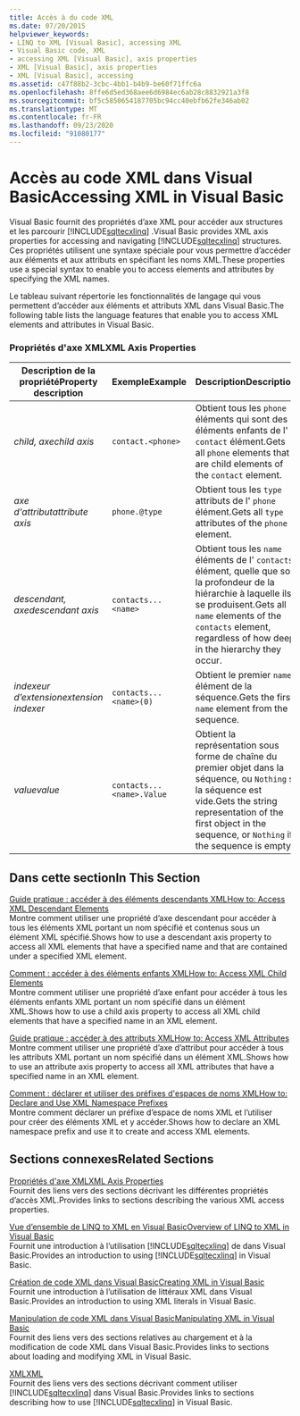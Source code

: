 ```yaml
---
title: Accès à du code XML
ms.date: 07/20/2015
helpviewer_keywords:
- LINQ to XML [Visual Basic], accessing XML
- Visual Basic code, XML
- accessing XML [Visual Basic], axis properties
- XML [Visual Basic], axis properties
- XML [Visual Basic], accessing
ms.assetid: c47f88b2-3cbc-4bb1-b4b9-be60f71ffc6a
ms.openlocfilehash: 8ffe6d5ed368aee6d6984ec6ab28c8832921a3f8
ms.sourcegitcommit: bf5c5850654187705bc94cc40ebfb62fe346ab02
ms.translationtype: MT
ms.contentlocale: fr-FR
ms.lasthandoff: 09/23/2020
ms.locfileid: "91080177"
---
```

# <a name="accessing-xml-in-visual-basic"></a><span data-ttu-id="5da14-102">Accès au code XML dans Visual Basic</span><span class="sxs-lookup"><span data-stu-id="5da14-102">Accessing XML in Visual Basic</span></span>

<span data-ttu-id="5da14-103">Visual Basic fournit des propriétés d’axe XML pour accéder aux structures et les parcourir [!INCLUDE[sqltecxlinq](~/includes/sqltecxlinq-md.md)] .</span><span class="sxs-lookup"><span data-stu-id="5da14-103">Visual Basic provides XML axis properties for accessing and navigating [!INCLUDE[sqltecxlinq](~/includes/sqltecxlinq-md.md)] structures.</span></span> <span data-ttu-id="5da14-104">Ces propriétés utilisent une syntaxe spéciale pour vous permettre d’accéder aux éléments et aux attributs en spécifiant les noms XML.</span><span class="sxs-lookup"><span data-stu-id="5da14-104">These properties use a special syntax to enable you to access elements and attributes by specifying the XML names.</span></span>  
  
 <span data-ttu-id="5da14-105">Le tableau suivant répertorie les fonctionnalités de langage qui vous permettent d’accéder aux éléments et attributs XML dans Visual Basic.</span><span class="sxs-lookup"><span data-stu-id="5da14-105">The following table lists the language features that enable you to access XML elements and attributes in Visual Basic.</span></span>  
  
### <a name="xml-axis-properties"></a><span data-ttu-id="5da14-106">Propriétés d'axe XML</span><span class="sxs-lookup"><span data-stu-id="5da14-106">XML Axis Properties</span></span>  
  
|<span data-ttu-id="5da14-107">Description de la propriété</span><span class="sxs-lookup"><span data-stu-id="5da14-107">Property description</span></span>|<span data-ttu-id="5da14-108">Exemple</span><span class="sxs-lookup"><span data-stu-id="5da14-108">Example</span></span>|<span data-ttu-id="5da14-109">Description</span><span class="sxs-lookup"><span data-stu-id="5da14-109">Description</span></span>|  
|--------------------------|-------------|-----------------|  
|<span data-ttu-id="5da14-110">*child, axe*</span><span class="sxs-lookup"><span data-stu-id="5da14-110">*child axis*</span></span>|`contact.<phone>`|<span data-ttu-id="5da14-111">Obtient tous les `phone` éléments qui sont des éléments enfants de l' `contact` élément.</span><span class="sxs-lookup"><span data-stu-id="5da14-111">Gets all `phone` elements that are child elements of the `contact` element.</span></span>|  
|<span data-ttu-id="5da14-112">*axe d'attribut*</span><span class="sxs-lookup"><span data-stu-id="5da14-112">*attribute axis*</span></span>|`phone.@type`|<span data-ttu-id="5da14-113">Obtient tous les `type` attributs de l' `phone` élément.</span><span class="sxs-lookup"><span data-stu-id="5da14-113">Gets all `type` attributes of the `phone` element.</span></span>|  
|<span data-ttu-id="5da14-114">*descendant, axe*</span><span class="sxs-lookup"><span data-stu-id="5da14-114">*descendant axis*</span></span>|`contacts...<name>`|<span data-ttu-id="5da14-115">Obtient tous les `name` éléments de l' `contacts` élément, quelle que soit la profondeur de la hiérarchie à laquelle ils se produisent.</span><span class="sxs-lookup"><span data-stu-id="5da14-115">Gets all `name` elements of the `contacts` element, regardless of how deep in the hierarchy they occur.</span></span>|  
|<span data-ttu-id="5da14-116">*indexeur d’extension*</span><span class="sxs-lookup"><span data-stu-id="5da14-116">*extension indexer*</span></span>|`contacts...<name>(0)`|<span data-ttu-id="5da14-117">Obtient le premier `name` élément de la séquence.</span><span class="sxs-lookup"><span data-stu-id="5da14-117">Gets the first `name` element from the sequence.</span></span>|  
|<span data-ttu-id="5da14-118">*value*</span><span class="sxs-lookup"><span data-stu-id="5da14-118">*value*</span></span>|`contacts...<name>.Value`|<span data-ttu-id="5da14-119">Obtient la représentation sous forme de chaîne du premier objet dans la séquence, ou `Nothing` si la séquence est vide.</span><span class="sxs-lookup"><span data-stu-id="5da14-119">Gets the string representation of the first object in the sequence, or `Nothing` if the sequence is empty.</span></span>|  
  
## <a name="in-this-section"></a><span data-ttu-id="5da14-120">Dans cette section</span><span class="sxs-lookup"><span data-stu-id="5da14-120">In This Section</span></span>  

 [<span data-ttu-id="5da14-121">Guide pratique : accéder à des éléments descendants XML</span><span class="sxs-lookup"><span data-stu-id="5da14-121">How to: Access XML Descendant Elements</span></span>](how-to-access-xml-descendant-elements.md)  
 <span data-ttu-id="5da14-122">Montre comment utiliser une propriété d’axe descendant pour accéder à tous les éléments XML portant un nom spécifié et contenus sous un élément XML spécifié.</span><span class="sxs-lookup"><span data-stu-id="5da14-122">Shows how to use a descendant axis property to access all XML elements that have a specified name and that are contained under a specified XML element.</span></span>  
  
 [<span data-ttu-id="5da14-123">Comment : accéder à des éléments enfants XML</span><span class="sxs-lookup"><span data-stu-id="5da14-123">How to: Access XML Child Elements</span></span>](how-to-access-xml-child-elements.md)  
 <span data-ttu-id="5da14-124">Montre comment utiliser une propriété d’axe enfant pour accéder à tous les éléments enfants XML portant un nom spécifié dans un élément XML.</span><span class="sxs-lookup"><span data-stu-id="5da14-124">Shows how to use a child axis property to access all XML child elements that have a specified name in an XML element.</span></span>  
  
 [<span data-ttu-id="5da14-125">Guide pratique : accéder à des attributs XML</span><span class="sxs-lookup"><span data-stu-id="5da14-125">How to: Access XML Attributes</span></span>](how-to-access-xml-attributes.md)  
 <span data-ttu-id="5da14-126">Montre comment utiliser une propriété d’axe d’attribut pour accéder à tous les attributs XML portant un nom spécifié dans un élément XML.</span><span class="sxs-lookup"><span data-stu-id="5da14-126">Shows how to use an attribute axis property to access all XML attributes that have a specified name in an XML element.</span></span>  
  
 [<span data-ttu-id="5da14-127">Comment : déclarer et utiliser des préfixes d'espaces de noms XML</span><span class="sxs-lookup"><span data-stu-id="5da14-127">How to: Declare and Use XML Namespace Prefixes</span></span>](how-to-declare-and-use-xml-namespace-prefixes.md)  
 <span data-ttu-id="5da14-128">Montre comment déclarer un préfixe d’espace de noms XML et l’utiliser pour créer des éléments XML et y accéder.</span><span class="sxs-lookup"><span data-stu-id="5da14-128">Shows how to declare an XML namespace prefix and use it to create and access XML elements.</span></span>  
  
## <a name="related-sections"></a><span data-ttu-id="5da14-129">Sections connexes</span><span class="sxs-lookup"><span data-stu-id="5da14-129">Related Sections</span></span>  

 [<span data-ttu-id="5da14-130">Propriétés d'axe XML</span><span class="sxs-lookup"><span data-stu-id="5da14-130">XML Axis Properties</span></span>](../../../language-reference/xml-axis/index.md)  
 <span data-ttu-id="5da14-131">Fournit des liens vers des sections décrivant les différentes propriétés d’accès XML.</span><span class="sxs-lookup"><span data-stu-id="5da14-131">Provides links to sections describing the various XML access properties.</span></span>  
  
 [<span data-ttu-id="5da14-132">Vue d’ensemble de LINQ to XML en Visual Basic</span><span class="sxs-lookup"><span data-stu-id="5da14-132">Overview of LINQ to XML in Visual Basic</span></span>](overview-of-linq-to-xml.md)  
 <span data-ttu-id="5da14-133">Fournit une introduction à l’utilisation [!INCLUDE[sqltecxlinq](~/includes/sqltecxlinq-md.md)] de dans Visual Basic.</span><span class="sxs-lookup"><span data-stu-id="5da14-133">Provides an introduction to using [!INCLUDE[sqltecxlinq](~/includes/sqltecxlinq-md.md)] in Visual Basic.</span></span>  
  
 [<span data-ttu-id="5da14-134">Création de code XML dans Visual Basic</span><span class="sxs-lookup"><span data-stu-id="5da14-134">Creating XML in Visual Basic</span></span>](creating-xml.md)  
 <span data-ttu-id="5da14-135">Fournit une introduction à l’utilisation de littéraux XML dans Visual Basic.</span><span class="sxs-lookup"><span data-stu-id="5da14-135">Provides an introduction to using XML literals in Visual Basic.</span></span>  
  
 [<span data-ttu-id="5da14-136">Manipulation de code XML dans Visual Basic</span><span class="sxs-lookup"><span data-stu-id="5da14-136">Manipulating XML in Visual Basic</span></span>](manipulating-xml.md)  
 <span data-ttu-id="5da14-137">Fournit des liens vers des sections relatives au chargement et à la modification de code XML dans Visual Basic.</span><span class="sxs-lookup"><span data-stu-id="5da14-137">Provides links to sections about loading and modifying XML in Visual Basic.</span></span>  
  
 [<span data-ttu-id="5da14-138">XML</span><span class="sxs-lookup"><span data-stu-id="5da14-138">XML</span></span>](index.md)  
 <span data-ttu-id="5da14-139">Fournit des liens vers des sections décrivant comment utiliser [!INCLUDE[sqltecxlinq](~/includes/sqltecxlinq-md.md)] dans Visual Basic.</span><span class="sxs-lookup"><span data-stu-id="5da14-139">Provides links to sections describing how to use [!INCLUDE[sqltecxlinq](~/includes/sqltecxlinq-md.md)] in Visual Basic.</span></span>
